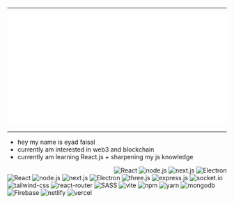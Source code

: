 ----------
<img src="/header.svg" alt="insane">                    

----------
- hey my name is eyad faisal 
- currently am interested in web3 and blockchain
- currently am learning React.js + sharpening my js knowledge
  
<div align="right">
<img src="https://img.shields.io/badge/react-%2320232a.svg?style=for-the-badge&logo=react&logoColor=%2361DAFB" alt="React">                    
<img src="https://img.shields.io/badge/node.js-6DA55F?style=for-the-badge&logo=node.js&logoColor=white" alt="node.js">                    
<img src="https://img.shields.io/badge/Next-black?style=for-the-badge&logo=next.js&logoColor=white" alt="next.js">                    
<img src="https://img.shields.io/badge/Electron-191970?style=for-the-badge&logo=Electron&logoColor=white" alt="Electron"> 
</div>
<img src="https://img.shields.io/badge/react-%2320232a.svg?style=for-the-badge&logo=react&logoColor=%2361DAFB" alt="React">                    
<img src="https://img.shields.io/badge/node.js-6DA55F?style=for-the-badge&logo=node.js&logoColor=white" alt="node.js">                    
<img src="https://img.shields.io/badge/Next-black?style=for-the-badge&logo=next.js&logoColor=white" alt="next.js">                    
<img src="https://img.shields.io/badge/Electron-191970?style=for-the-badge&logo=Electron&logoColor=white" alt="Electron">                    
<img src="https://img.shields.io/badge/threejs-black?style=for-the-badge&logo=three.js&logoColor=white" alt="three.js">                    
<img src="https://img.shields.io/badge/express.js-%23404d59.svg?style=for-the-badge&logo=express&logoColor=%2361DAFB" alt="express.js">                    
<img src="https://img.shields.io/badge/Socket.io-black?style=for-the-badge&logo=socket.io&badgeColor=010101" alt="socket.io">                    
<img src="https://img.shields.io/badge/tailwindcss-%2338B2AC.svg?style=for-the-badge&logo=tailwind-css&logoColor=white" alt="tailwind-css">                    
<img src="https://img.shields.io/badge/React_Router-CA4245?style=for-the-badge&logo=react-router&logoColor=white" alt="react-router">                    
<img src="https://img.shields.io/badge/SASS-hotpink.svg?style=for-the-badge&logo=SASS&logoColor=white" alt="SASS">                    
<img src="https://img.shields.io/badge/vite-%23646CFF.svg?style=for-the-badge&logo=vite&logoColor=white" alt="vite">                    
<img src="https://img.shields.io/badge/NPM-%23000000.svg?style=for-the-badge&logo=npm&logoColor=white" alt="npm">                    
<img src="https://img.shields.io/badge/yarn-%232C8EBB.svg?style=for-the-badge&logo=yarn&logoColor=white" alt="yarn">                    
<img src="https://img.shields.io/badge/MongoDB-%234ea94b.svg?style=for-the-badge&logo=mongodb&logoColor=white" alt="mongodb">                    
<img src="https://img.shields.io/badge/Firebase-039BE5?style=for-the-badge&logo=Firebase&logoColor=white" alt="Firebase">                    
<img src="https://img.shields.io/badge/netlify-%23000000.svg?style=for-the-badge&logo=netlify&logoColor=#00C7B7" alt="netlify">                    
<img src="https://img.shields.io/badge/vercel-%23000000.svg?style=for-the-badge&logo=vercel&logoColor=white" alt="vercel">                    












